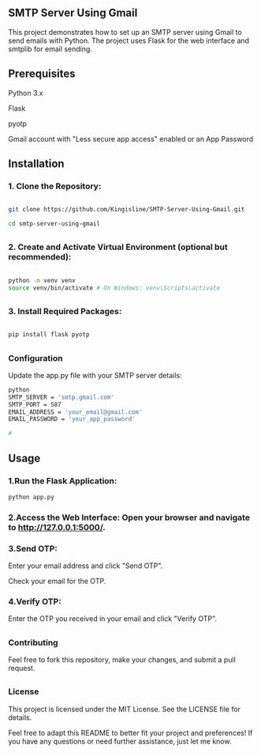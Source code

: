## SMTP Server Using Gmail

This project demonstrates how to set up an SMTP server using Gmail to send emails with Python. The project uses Flask for the web interface and smtplib for email sending.

## Prerequisites
Python 3.x

Flask

pyotp

Gmail account with "Less secure app access" enabled or an App Password

## Installation
### 1. Clone the Repository:


```sh

git clone https://github.com/Kingisline/SMTP-Server-Using-Gmail.git

cd smtp-server-using-gmail

```
## 

### 2. Create and Activate Virtual Environment (optional but recommended):


```sh

python -m venv venv
source venv/bin/activate # On Windows: venv\Scripts\activate
```
##

### 3. Install Required Packages:


```sh

pip install flask pyotp
```
##

### Configuration
Update the app.py file with your SMTP server details:

```sh
python
SMTP_SERVER = 'smtp.gmail.com'
SMTP_PORT = 587
EMAIL_ADDRESS = 'your_email@gmail.com'
EMAIL_PASSWORD = 'your_app_password'

# 
```

## Usage
### 1.Run the Flask Application:


```sh
python app.py
```

### 2.Access the Web Interface: Open your browser and navigate to http://127.0.0.1:5000/.


### 3.Send OTP:

Enter your email address and click "Send OTP".

Check your email for the OTP.

### 4.Verify OTP:

Enter the OTP you received in your email and click "Verify OTP".

##

### Contributing
Feel free to fork this repository, make your changes, and submit a pull request.

##

### License
This project is licensed under the MIT License. See the LICENSE file for details.

Feel free to adapt this README to better fit your project and preferences! If you have any questions or need further assistance, just let me know.


